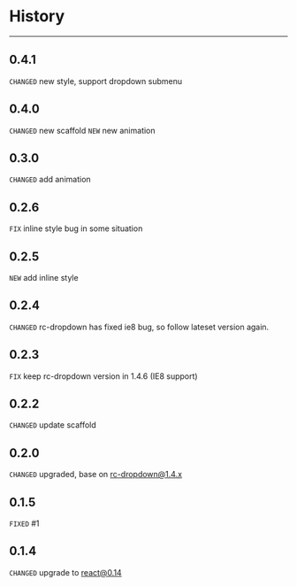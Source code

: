 History
=======

---


0.4.1
----

`CHANGED` new style, support dropdown submenu


0.4.0
----
`CHANGED` new scaffold
`NEW` new animation

0.3.0
-----
`CHANGED` add animation

0.2.6
-----
`FIX` inline style bug in some situation

0.2.5
-----
`NEW` add inline style

0.2.4
-----
`CHANGED` rc-dropdown has fixed ie8 bug, so follow lateset version again.

0.2.3
-----
`FIX` keep rc-dropdown version in 1.4.6 (IE8 support) 

0.2.2
-----

`CHANGED` update scaffold

0.2.0
-----

`CHANGED` upgraded, base on rc-dropdown@1.4.x

0.1.5
-----

`FIXED` #1

0.1.4
-----

`CHANGED` upgrade to react@0.14

